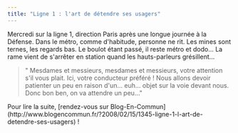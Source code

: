 ```yaml
---
title: "Ligne 1 : l'art de détendre ses usagers"
---
```


Mercredi sur la ligne 1, direction Paris après une longue journée à la Défense.
Dans le métro, comme d'habitude, personne ne rit. Les mines sont ternes, les
regards bas. Le boulot étant passé, il reste métro et dodo… La rame vient de
s'arrêter en station quand les hauts-parleurs grésillent…

> " Mesdames et messieurs, mesdames et messieurs, votre attention s'il vous
> plait. Ici, votre conducteur préféré ! Nous allons devoir patienter un peu en
> raison d'un… euh… objet sur la voie devant nous. Donc bon ben, on va attendre
> un peu…"</p>

<p>Pour lire la suite, [rendez-vous sur Blog-En-Commun](http://www.blogencommun.fr/?2008/02/15/1345-ligne-1-l-art-de-detendre-ses-usagers) !
